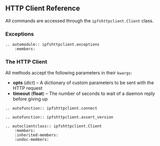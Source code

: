 HTTP Client Reference
--------------------

All commands are accessed through the ``ipfshttpclient.Client`` class.

### Exceptions

```eval_rst
.. automodule:: ipfshttpclient.exceptions
    :members:
```



### The HTTP Client

All methods accept the following parameters in their ``kwargs``:

 * **opts** (*dict*) – A dictionary of custom parameters to be sent with the
                       HTTP request
 * **timeout** (**float**) – The number of seconds to wait of a daemon reply
                             before giving up

```eval_rst
.. autofunction:: ipfshttpclient.connect

.. autofunction:: ipfshttpclient.assert_version

.. autoclientclass:: ipfshttpclient.Client
	:members:
	:inherited-members:
	:undoc-members:
```
